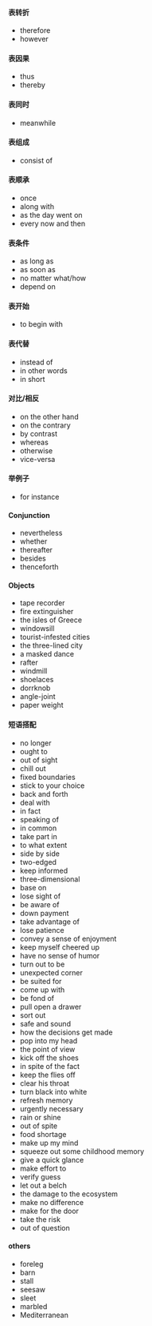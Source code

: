 #### 表转折

* therefore
* however

#### 表因果

* thus
* thereby

#### 表同时

* meanwhile

#### 表组成

* consist of

#### 表顺承

* once
* along with
* as the day went on
* every now and then

#### 表条件

* as long as
* as soon as
* no matter what/how
* depend on

#### 表开始

* to begin with

#### 表代替

* instead of
* in other words
* in short

#### 对比/相反

* on the other hand
* on the contrary
* by contrast
* whereas
* otherwise
* vice-versa

#### 举例子

* for instance

#### Conjunction

* nevertheless
* whether
* thereafter
* besides
* thenceforth

#### Objects

* tape recorder
* fire extinguisher
* the isles of Greece
* windowsill
* tourist-infested cities
* the three-lined city
* a masked dance
* rafter
* windmill
* shoelaces
* dorrknob
* angle-joint
* paper weight

#### 短语搭配

* no longer
* ought to
* out of sight
* chill out
* fixed boundaries
* stick to your choice
* back and forth
* deal with
* in fact
* speaking of
* in common
* take part in
* to what extent
* side by side
* two-edged
* keep informed
* three-dimensional
* base on
* lose sight of
* be aware of
* down payment
* take advantage of
* lose patience
* convey a sense of enjoyment
* keep myself cheered up
* have no sense of humor
* turn out to be
* unexpected corner
* be suited for
* come up with
* be fond of
* pull open a drawer
* sort out
* safe and sound
* how the decisions get made
* pop into my head
* the point of view
* kick off the shoes
* in spite of the fact
* keep the flies off
* clear his throat
* turn black into white
* refresh memory
* urgently necessary
* rain or shine
* out of spite
* food shortage
* make up my mind
* squeeze out some childhood memory
* give a quick glance
* make effort to
* verify guess
* let out a belch
* the damage to the ecosystem
* make no difference
* make for the door
* take the risk
* out of question

#### others
* foreleg
* barn
* stall
* seesaw
* sleet
* marbled
* Mediterranean